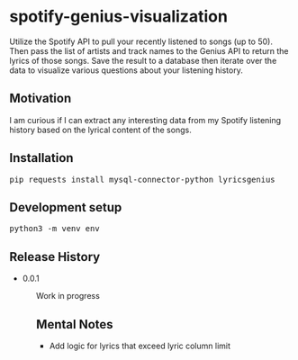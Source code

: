 # spotify-genius-visualization
Utilize the Spotify API to pull your recently listened to songs (up to 50).  Then pass the list of artists and track names to the Genius API to return the lyrics of those songs.  Save the result to a database then iterate over the data to visualize various questions about your listening history.

<h2>Motivation</h2>
<p>I am curious if I can extract any interesting data from my Spotify listening history based on the lyrical content of the songs.</p>

<h2>Installation</h2>
<pre>pip requests install mysql-connector-python lyricsgenius</pre>

<h2>Development setup</h2>
<pre>python3 -m venv env</pre>

<h2>Release History</h2>
<ul>
  <li>0.0.1</li>
		<ul>Work in progress<ul>
</ul>

<h2>Mental Notes</h2>
<ul>
  <li>Add logic for lyrics that exceed lyric column limit</li>
</ul>